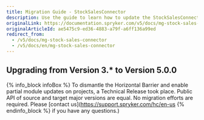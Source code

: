 ```yaml
---
title: Migration Guide - StockSalesConnector
description: Use the guide to learn how to update the StockSalesConnector module.
originalLink: https://documentation.spryker.com/v5/docs/mg-stock-sales-connector
originalArticleId: ae5475c9-ed36-4883-a79f-a6ff136a99ed
redirect_from:
  - /v5/docs/mg-stock-sales-connector
  - /v5/docs/en/mg-stock-sales-connector
---
```


## Upgrading from Version 3.* to Version 5.0.0

{% info_block infoBox %}
To dismantle the Horizontal Barrier and enable partial module updates on projects, a Technical Release took place. Public API of source and target major versions are equal. No migration efforts are required. Please [contact us](https://support.spryker.com/hc/en-us
{% endinfo_block %} if you have any questions.)
